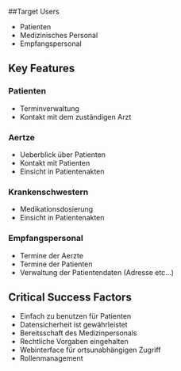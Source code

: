 ##Target Users
* Patienten
* Medizinisches Personal
* Empfangspersonal

## Key Features

### Patienten
* Terminverwaltung
* Kontakt mit dem zuständigen Arzt

### Aertze
* Ueberblick über Patienten
* Kontakt mit Patienten
* Einsicht in Patientenakten

### Krankenschwestern
* Medikationsdosierung
* Einsicht in Patientenakten

### Empfangspersonal
* Termine der Aerzte
* Termine der Patienten
* Verwaltung der Patientendaten (Adresse etc...)

## Critical Success Factors
* Einfach zu benutzen für Patienten
* Datensicherheit ist gewährleistet
* Bereitsschaft des Medizinpersonals
* Rechtliche Vorgaben eingehalten
* Webinterface für ortsunabhängigen Zugriff
* Rollenmanagement